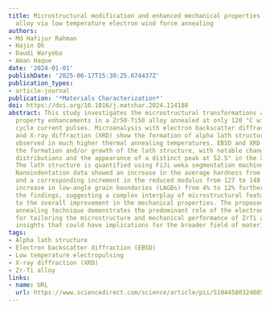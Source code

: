 ```yaml
---
title: Microstructural modification and enhanced mechanical properties in Zr50-Ti50
  alloy via low temperature electron wind force annealing
authors:
- Md Hafijur Rahman
- Hajin Oh
- Daudi Waryoba
- Aman Haque
date: '2024-01-01'
publishDate: '2025-06-17T15:30:25.674437Z'
publication_types:
- article-journal
publication: '*Materials Characterization*'
doi: https://doi.org/10.1016/j.matchar.2024.114188
abstract: This study investigates the microstructural transformations and associated
  property enhancements in a Zr50-Ti50 alloy annealed at only 120 °C with low duty
  cycle current pulses. Microanalysis with electron backscatter diffraction (EBSD)
  and X-ray diffraction (XRD) show the formation of alpha lath structure, typically
  observed in much higher thermal annealing temperatures. EBSD and XRD analyses revealed
  the formation and/or growth of the lath structure, with notable changes in pole
  distributions and the appearance of a distinct peak at 52.5° in the XRD spectrum.
  The lath structure is quantified using FiJi weka segmentation machine learning technique.
  Nanoindentation data showed an increase in the average hardness from ∼7 to ∼8 GPa
  and a corresponding increment in the reduced modulus from 127 to 148 GPa. The observed
  increase in low-angle grain boundaries (LAGBs) from 4% to 12% further complements
  the findings, suggesting a complex interplay of microstructural features contributing
  to the overall improvement in the mechanical properties. The proposed low temperature
  annealing technique demonstrates the predominant role of the electron wind force
  for tailoring the microstructure and mechanical performance of ZrTi alloys, providing
  insights that could have implications for the broader field of materials engineering.
tags:
- Alpha lath structure
- Electron backscatter diffraction (EBSD)
- Low temperature electropulsing
- X-ray diffraction (XRD)
- Zr-Ti alloy
links:
- name: URL
  url: https://www.sciencedirect.com/science/article/pii/S1044580324005692
---
```

